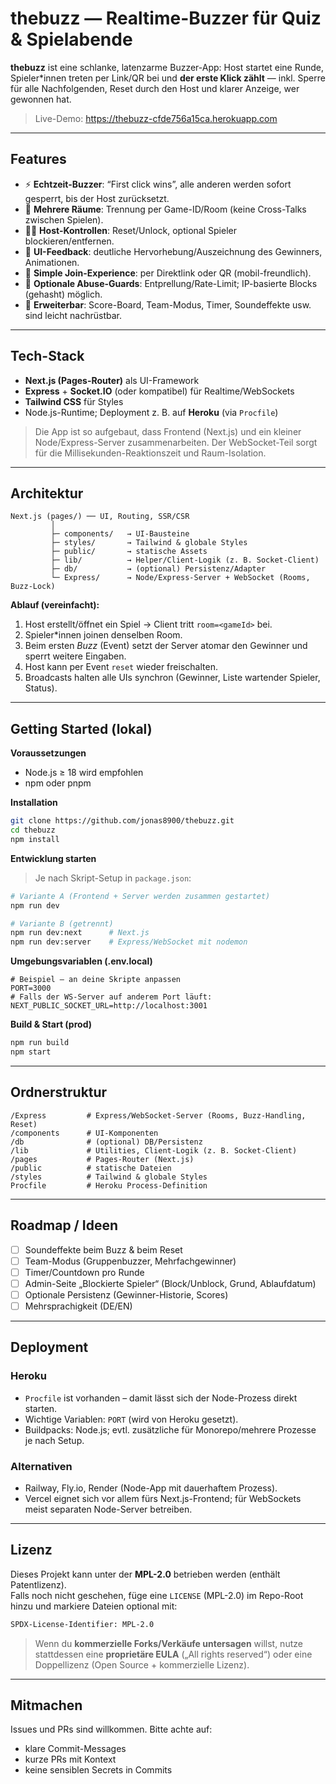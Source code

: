 # thebuzz — Realtime-Buzzer für Quiz & Spielabende

**thebuzz** ist eine schlanke, latenzarme Buzzer-App: Host startet eine Runde, Spieler*innen treten per Link/QR bei und **der erste Klick zählt** — inkl. Sperre für alle Nachfolgenden, Reset durch den Host und klarer Anzeige, wer gewonnen hat.

> Live-Demo: https://thebuzz-cfde756a15ca.herokuapp.com

---

## Features

- ⚡ **Echtzeit-Buzzer**: “First click wins”, alle anderen werden sofort gesperrt, bis der Host zurücksetzt.  
- 👥 **Mehrere Räume**: Trennung per Game-ID/Room (keine Cross-Talks zwischen Spielen).  
- 👩‍⚖️ **Host-Kontrollen**: Reset/Unlock, optional Spieler blockieren/entfernen.  
- 🎉 **UI-Feedback**: deutliche Hervorhebung/Auszeichnung des Gewinners, Animationen.  
- 📲 **Simple Join-Experience**: per Direktlink oder QR (mobil-freundlich).  
- 🔐 **Optionale Abuse-Guards**: Entprellung/Rate-Limit; IP-basierte Blocks (gehasht) möglich.  
- 🧩 **Erweiterbar**: Score-Board, Team-Modus, Timer, Soundeffekte usw. sind leicht nachrüstbar.

---

## Tech-Stack

- **Next.js (Pages-Router)** als UI-Framework  
- **Express** + **Socket.IO** (oder kompatibel) für Realtime/WebSockets  
- **Tailwind CSS** für Styles  
- Node.js-Runtime; Deployment z. B. auf **Heroku** (via `Procfile`)

> Die App ist so aufgebaut, dass Frontend (Next.js) und ein kleiner Node/Express-Server zusammenarbeiten. Der WebSocket-Teil sorgt für die Millisekunden-Reaktionszeit und Raum-Isolation.

---

## Architektur

```
Next.js (pages/) ── UI, Routing, SSR/CSR
         │
         ├─ components/   → UI-Bausteine
         ├─ styles/       → Tailwind & globale Styles
         ├─ public/       → statische Assets
         ├─ lib/          → Helper/Client-Logik (z. B. Socket-Client)
         ├─ db/           → (optional) Persistenz/Adapter
         └─ Express/      → Node/Express-Server + WebSocket (Rooms, Buzz-Lock)
```

**Ablauf (vereinfacht):**

1. Host erstellt/öffnet ein Spiel → Client tritt `room=<gameId>` bei.  
2. Spieler*innen joinen denselben Room.  
3. Beim ersten *Buzz* (Event) setzt der Server atomar den Gewinner und sperrt weitere Eingaben.  
4. Host kann per Event `reset` wieder freischalten.  
5. Broadcasts halten alle UIs synchron (Gewinner, Liste wartender Spieler, Status).

---

## Getting Started (lokal)

**Voraussetzungen**

- Node.js ≥ 18 wird empfohlen
- npm oder pnpm

**Installation**

```bash
git clone https://github.com/jonas8900/thebuzz.git
cd thebuzz
npm install
```

**Entwicklung starten**

> Je nach Skript-Setup in `package.json`:
```bash
# Variante A (Frontend + Server werden zusammen gestartet)
npm run dev

# Variante B (getrennt)
npm run dev:next      # Next.js
npm run dev:server    # Express/WebSocket mit nodemon
```

**Umgebungsvariablen (.env.local)**

```env
# Beispiel – an deine Skripte anpassen
PORT=3000
# Falls der WS-Server auf anderem Port läuft:
NEXT_PUBLIC_SOCKET_URL=http://localhost:3001
```

**Build & Start (prod)**

```bash
npm run build
npm start
```

---

## Ordnerstruktur

```
/Express         # Express/WebSocket-Server (Rooms, Buzz-Handling, Reset)
/components      # UI-Komponenten
/db              # (optional) DB/Persistenz
/lib             # Utilities, Client-Logik (z. B. Socket-Client)
/pages           # Pages-Router (Next.js)
/public          # statische Dateien
/styles          # Tailwind & globale Styles
Procfile         # Heroku Process-Definition
```

---

## Roadmap / Ideen

- [ ] Soundeffekte beim Buzz & beim Reset
- [ ] Team-Modus (Gruppenbuzzer, Mehrfachgewinner)
- [ ] Timer/Countdown pro Runde
- [ ] Admin-Seite „Blockierte Spieler“ (Block/Unblock, Grund, Ablaufdatum)
- [ ] Optionale Persistenz (Gewinner-Historie, Scores)
- [ ] Mehrsprachigkeit (DE/EN)

---

## Deployment

### Heroku

- `Procfile` ist vorhanden – damit lässt sich der Node-Prozess direkt starten.  
- Wichtige Variablen: `PORT` (wird von Heroku gesetzt).  
- Buildpacks: Node.js; evtl. zusätzliche für Monorepo/mehrere Prozesse je nach Setup.

### Alternativen

- Railway, Fly.io, Render (Node-App mit dauerhaftem Prozess).  
- Vercel eignet sich vor allem fürs Next.js-Frontend; für WebSockets meist separaten Node-Server betreiben.

---

## Lizenz

Dieses Projekt kann unter der **MPL-2.0** betrieben werden (enthält Patentlizenz).  
Falls noch nicht geschehen, füge eine `LICENSE` (MPL-2.0) im Repo-Root hinzu und markiere Dateien optional mit:

```txt
SPDX-License-Identifier: MPL-2.0
```

> Wenn du **kommerzielle Forks/Verkäufe untersagen** willst, nutze stattdessen eine **proprietäre EULA** („All rights reserved“) oder eine Doppellizenz (Open Source + kommerzielle Lizenz).

---

## Mitmachen

Issues und PRs sind willkommen. Bitte achte auf:
- klare Commit-Messages
- kurze PRs mit Kontext
- keine sensiblen Secrets in Commits
```
